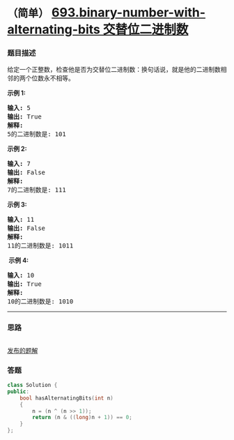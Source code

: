 # `（简单）` [693.binary-number-with-alternating-bits 交替位二进制数](https://leetcode-cn.com/problems/binary-number-with-alternating-bits/)

### 题目描述
<p>给定一个正整数，检查他是否为交替位二进制数：换句话说，就是他的二进制数相邻的两个位数永不相等。</p>

<p><strong>示例 1:</strong></p>

<pre><strong>输入:</strong> 5
<strong>输出:</strong> True
<strong>解释:</strong>
5的二进制数是: 101
</pre>

<p><strong>示例 2:</strong></p>

<pre><strong>输入:</strong> 7
<strong>输出:</strong> False
<strong>解释:</strong>
7的二进制数是: 111
</pre>

<p><strong>示例&nbsp;3:</strong></p>

<pre><strong>输入:</strong> 11
<strong>输出:</strong> False
<strong>解释:</strong>
11的二进制数是: 1011
</pre>

<p><strong>&nbsp;示例 4:</strong></p>

<pre><strong>输入:</strong> 10
<strong>输出:</strong> True
<strong>解释:</strong>
10的二进制数是: 1010
</pre>


---
### 思路
```
```

[发布的题解](https://leetcode-cn.com/problems/binary-number-with-alternating-bits/solution/binary-number-with-alternating-bits-by-ikaruga/)

### 答题
``` C++
class Solution {
public:
    bool hasAlternatingBits(int n) 
    {
        n = (n ^ (n >> 1));
        return (n & ((long)n + 1)) == 0;
    }
};
```





